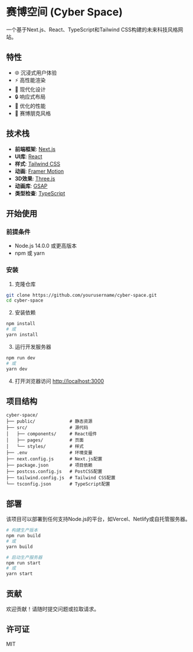 # 赛博空间 (Cyber Space)

一个基于Next.js、React、TypeScript和Tailwind CSS构建的未来科技风格网站。

## 特性

- 🌐 沉浸式用户体验
- ⚡ 高性能渲染
- 🔮 现代化设计
- 🔒 响应式布局
- 🚀 优化的性能
- 🌈 赛博朋克风格

## 技术栈

- **前端框架**: [Next.js](https://nextjs.org/)
- **UI库**: [React](https://reactjs.org/)
- **样式**: [Tailwind CSS](https://tailwindcss.com/)
- **动画**: [Framer Motion](https://www.framer.com/motion/)
- **3D效果**: [Three.js](https://threejs.org/)
- **动画库**: [GSAP](https://greensock.com/gsap/)
- **类型检查**: [TypeScript](https://www.typescriptlang.org/)

## 开始使用

### 前提条件

- Node.js 14.0.0 或更高版本
- npm 或 yarn

### 安装

1. 克隆仓库

```bash
git clone https://github.com/yourusername/cyber-space.git
cd cyber-space
```

2. 安装依赖

```bash
npm install
# 或
yarn install
```

3. 运行开发服务器

```bash
npm run dev
# 或
yarn dev
```

4. 打开浏览器访问 [http://localhost:3000](http://localhost:3000)

## 项目结构

```
cyber-space/
├── public/             # 静态资源
├── src/                # 源代码
│   ├── components/     # React组件
│   ├── pages/          # 页面
│   └── styles/         # 样式
├── .env                # 环境变量
├── next.config.js      # Next.js配置
├── package.json        # 项目依赖
├── postcss.config.js   # PostCSS配置
├── tailwind.config.js  # Tailwind CSS配置
└── tsconfig.json       # TypeScript配置
```

## 部署

该项目可以部署到任何支持Node.js的平台，如Vercel、Netlify或自托管服务器。

```bash
# 构建生产版本
npm run build
# 或
yarn build

# 启动生产服务器
npm run start
# 或
yarn start
```

## 贡献

欢迎贡献！请随时提交问题或拉取请求。

## 许可证

MIT 